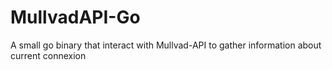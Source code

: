 # MullvadAPI-Go
A small go binary that interact with Mullvad-API to gather information about current connexion
